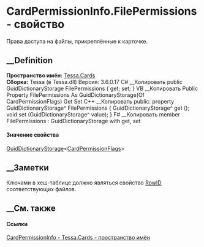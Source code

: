 # CardPermissionInfo.FilePermissions - свойство
Права доступа на файлы, прикреплённые к карточке.
## __Definition
 **Пространство имён:** [Tessa.Cards](N_Tessa_Cards.htm)  
 **Сборка:** Tessa (в Tessa.dll) Версия: 3.6.0.17
C# __Копировать
     public GuidDictionaryStorage<CardPermissionFlags> FilePermissions { get; set; }
VB __Копировать
     Public Property FilePermissions As GuidDictionaryStorage(Of CardPermissionFlags)
    	Get
    	Set
C++ __Копировать
     public:
    property GuidDictionaryStorage<CardPermissionFlags>^ FilePermissions {
    	GuidDictionaryStorage<CardPermissionFlags>^ get ();
    	void set (GuidDictionaryStorage<CardPermissionFlags>^ value);
    }
F# __Копировать
     member FilePermissions : GuidDictionaryStorage<CardPermissionFlags> with get, set
#### Значение свойства
[GuidDictionaryStorage](T_Tessa_Platform_Storage_GuidDictionaryStorage_1.htm)<[CardPermissionFlags](T_Tessa_Cards_CardPermissionFlags.htm)>
##  __Заметки
Ключами в хеш-таблице должно являться свойство
[RowID](P_Tessa_Cards_CardFile_RowID.htm) соответствующих файлов.
## __См. также
#### Ссылки
[CardPermissionInfo - ](T_Tessa_Cards_CardPermissionInfo.htm)
[Tessa.Cards - пространство имён](N_Tessa_Cards.htm)
